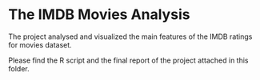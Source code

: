 # The IMDB Movies Analysis
The project analysed and visualized the main features of the IMDB ratings for movies dataset.  

Please find the R script and the final report of the project attached in this folder.
